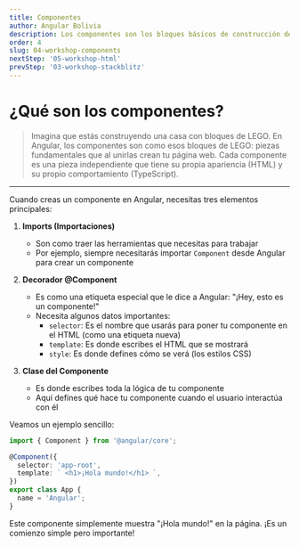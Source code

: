 ```yaml
---
title: Componentes
author: Angular Bolivia
description: Los componentes son los bloques básicos de construcción de las páginas web en Angular. Contienen una parte visual en html (la vista) y una funcional en Typescript.
order: 4
slug: 04-workshop-components
nextStep: '05-workshop-html'
prevStep: '03-workshop-stackblitz'
---
```


# ¿Qué son los componentes?

> Imagina que estás construyendo una casa con bloques de LEGO. En Angular, los componentes son como esos bloques de LEGO: piezas fundamentales que al unirlas crean tu página web. Cada componente es una pieza independiente que tiene su propia apariencia (HTML) y su propio comportamiento (TypeScript).

---

Cuando creas un componente en Angular, necesitas tres elementos principales:

1. **Imports (Importaciones)**

   - Son como traer las herramientas que necesitas para trabajar
   - Por ejemplo, siempre necesitarás importar `Component` desde Angular para crear un componente

2. **Decorador @Component**

   - Es como una etiqueta especial que le dice a Angular: "¡Hey, esto es un componente!"
   - Necesita algunos datos importantes:
     - `selector`: Es el nombre que usarás para poner tu componente en el HTML (como una etiqueta nueva)
     - `template`: Es donde escribes el HTML que se mostrará
     - `style`: Es donde defines cómo se verá (los estilos CSS)

3. **Clase del Componente**
   - Es donde escribes toda la lógica de tu componente
   - Aquí defines qué hace tu componente cuando el usuario interactúa con él

Veamos un ejemplo sencillo:

```typescript
import { Component } from '@angular/core';

@Component({
  selector: 'app-root',
  template: ` <h1>¡Hola mundo!</h1> `,
})
export class App {
  name = 'Angular';
}
```

Este componente simplemente muestra "¡Hola mundo!" en la página. ¡Es un comienzo simple pero importante!
